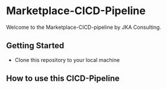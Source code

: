 # Marketplace-CICD-Pipeline

Welcome to the Marketplace-CICD-pipeline by JKA Consulting.

## Getting Started

*   Clone this repository to your local machine

## How to use this CICD-Pipeline
